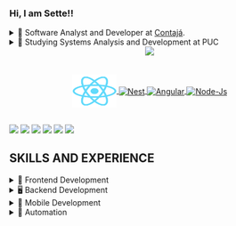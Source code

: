 ### Hi, I am Sette!!

<details>

<summary> 🔭 Software Analyst and Developer at <a href="https://contaja.com.br/" target="_blank" >Contajá</a>.</summary>

Performed a significant role in the RPA team, developing automations for systems such as web. These applications streamlined repetitive procedures, completing tasks in a fraction of the time it would take a team member, sometimes days.
Successfully tackled a major challenge by independently developing a full-stack application alongside the Product Owner. From design to deployment, I led the process. This system introduced an efficient inventory management solution, providing control over stock and items. It not only enhanced internal operations but also empowered employees to locate equipment by department.
</details><details>

<summary>🌱 Studying Systems Analysis and Development at PUC</summary>

During my studies in Systems Analysis and Development at PUC, I achieve a comprehensive set of skills and knowledge essential for modern software development. I learned to create robust applications using ASP.NET Core, exploring both SQL and NoSQL databases to meet diverse data storage and management needs. I developed proficiency in front-end and mobile development with React and React Native, creating efficient and intuitive user interfaces. I also became familiar with agile methodologies, enabling me to manage projects effectively and collaboratively. Additionally, I studied testing practices to ensure software quality and data security techniques to protect sensitive information. I also has study into cloud computing, including hosting, networks, and deployments, which equipped me to implement and manage applications in production environments securely and scalably.
</details>
<div align="center">
  <a href="https://github.com/iugorsette">
<!--   <img height="180em" src="https://github-readme-stats.vercel.app/api?username=iugorsette&show_icons=true&theme=dark&include_all_commits=true&count_private=true"/> -->
  <img height="180em" src="https://github-readme-stats.vercel.app/api/top-langs/?username=iugorsette&layout=compact&langs_count=7&theme=dark"/>
</div>
    
<div align="center"><br>

 
  <img 
    align="center"
    alt="React"
    height="60"
    width="80"
    src="https://raw.githubusercontent.com/devicons/devicon/master/icons/react/react-original.svg"
    />
 <img 
   align="center"
    alt="Nest"
    height="60"
    width="80"
   src="https://nestjs.com/logo-small-gradient.76616405.svg" 
   />
    <img 
    align="center"
    alt="Angular" 
    height="60" 
    width="80" 
    src="https://cdn.jsdelivr.net/gh/devicons/devicon/icons/angularjs/angularjs-original.svg"
    />
  <img 
    align="center" 
    alt="Node-Js" 
    height="60"
    width="75" 
    src="https://github.com/iugorsette/iugorsette/assets/81201021/401d876b-7167-4476-9eb5-6cfabc7a53d3"
    />

</div>
  
  ##
 
<div  >
  <a href="https://instagram.com/iugorsette" target="_blank"><img src="https://img.shields.io/badge/-Instagram-%23E4405F?style=for-the-badge&logo=instagram&logoColor=white" target="_blank"></a>
 	<a href="https://www.twitch.tv/iugorsette" target="_blank"><img src="https://img.shields.io/badge/Twitch-9146FF?style=for-the-badge&logo=twitch&logoColor=white" target="_blank"></a>
 <a href="https://discord.gg/4eyNsXapdt" target="_blank"><img src="https://img.shields.io/badge/Discord-7289DA?style=for-the-badge&logo=discord&logoColor=white" target="_blank"></a> 
  <a href = "mailto:iugorsette@gmail.com"><img src="https://img.shields.io/badge/-Gmail-%23333?style=for-the-badge&logo=gmail&logoColor=white" target="_blank"></a>
  <a href="https://www.linkedin.com/in/iugor-sette-66a0a0185/" target="_blank"><img src="https://img.shields.io/badge/-LinkedIn-%230077B5?style=for-the-badge&logo=linkedin&logoColor=white" target="_blank"></a> 
  <a href="https://gitlab.com/iugorsette" target="_blank"><img src="https://img.shields.io/badge/GitLab-330F63?style=for-the-badge&logo=gitlab&logoColor=white" target="_blank"></a> 
 
</div>


## SKILLS AND EXPERIENCE

<details>

<summary> 🎨 Frontend Development</summary> 
Developed a web application using AngularJS for Warehouse Management System (WMS).
Created a web game in React JS utilizing a heroes API, allowing users to select heroes and compete against a bot.
Developed a ReactJs web application for Task Management System.
</details><details>

<summary>🖥️ Backend Development</summary> 
Created a back-end web application using NestJs and MySQL for Warehouse Management System (WMS).
Contributed to the development and enhancement of a backend API managing tasks for frontend integration.
Collaborated on a password manager API project in .NET C# utilizing agile methodologies for improved collaboration and flexibility.
</details><details>
  
<summary>📱 Mobile Development</summary> 
Designed and developed a React Native app for school purposes, serving as a mobile app for pizza delivery.
</details><details>
  
<summary>🤖 Automation</summary> 
Developed and maintained automations for both web and desktop environments, using Python and JavaScript.
Integrated systems with various platforms such as Google Sheets, Google Calendar, Google Drive, CRM webhooks, and APIs.
</details>
